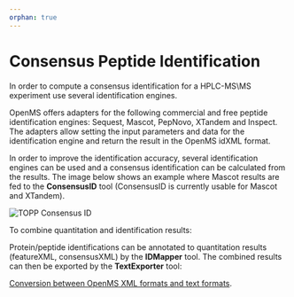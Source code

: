 ```yaml
---
orphan: true
---
```

Consensus Peptide Identification
===============================

In order to compute a consensus identification for a HPLC-MS\MS experiment use several identification engines.

OpenMS offers adapters for the following commercial and free peptide identification engines: Sequest, Mascot,
PepNovo, XTandem and Inspect. The adapters allow setting the input parameters and data for the identification engine
and return the result in the OpenMS idXML format.

In order to improve the identification accuracy, several identification engines can be used and a consensus
identification can be calculated from the results. The image below shows an example where Mascot results are
fed to the **ConsensusID** tool (ConsensusID is currently usable for Mascot and XTandem).

![TOPP Consensus ID](/images/tutorials/topp/TOPP_consensus_id.png)


To combine quantitation and identification results:

Protein/peptide identifications can be annotated to quantitation results (featureXML, consensusXML) by the **IDMapper**
tool. The combined results can then be exported by the **TextExporter** tool:

[Conversion between OpenMS XML formats and text formats](conversion-between-openms-xml-formats-and-text-formats.md).
